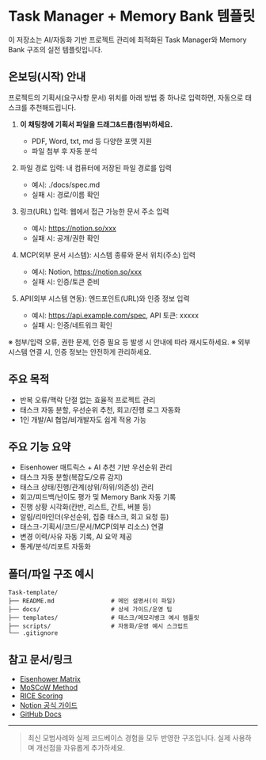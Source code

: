 # Task Manager + Memory Bank 템플릿

이 저장소는 AI/자동화 기반 프로젝트 관리에 최적화된 Task Manager와 Memory Bank 구조의 실전 템플릿입니다.

## 온보딩(시작) 안내

프로젝트의 기획서(요구사항 문서) 위치를 아래 방법 중 하나로 입력하면, 자동으로 태스크를 추천해드립니다.

1. **이 채팅창에 기획서 파일을 드래그&드롭(첨부)하세요.**

   - PDF, Word, txt, md 등 다양한 포맷 지원
   - 파일 첨부 후 자동 분석

2. 파일 경로 입력: 내 컴퓨터에 저장된 파일 경로를 입력

   - 예시: ./docs/spec.md
   - 실패 시: 경로/이름 확인

3. 링크(URL) 입력: 웹에서 접근 가능한 문서 주소 입력

   - 예시: https://notion.so/xxx
   - 실패 시: 공개/권한 확인

4. MCP(외부 문서 시스템): 시스템 종류와 문서 위치(주소) 입력

   - 예시: Notion, https://notion.so/xxx
   - 실패 시: 인증/토큰 준비

5. API(외부 시스템 연동): 엔드포인트(URL)와 인증 정보 입력
   - 예시: https://api.example.com/spec, API 토큰: xxxxx
   - 실패 시: 인증/네트워크 확인

※ 첨부/입력 오류, 권한 문제, 인증 필요 등 발생 시 안내에 따라 재시도하세요.
※ 외부 시스템 연결 시, 인증 정보는 안전하게 관리하세요.

## 주요 목적

- 반복 오류/맥락 단절 없는 효율적 프로젝트 관리
- 태스크 자동 분할, 우선순위 추천, 회고/진행 로그 자동화
- 1인 개발/AI 협업/비개발자도 쉽게 적용 가능

## 주요 기능 요약

- Eisenhower 매트릭스 + AI 추천 기반 우선순위 관리
- 태스크 자동 분할(복잡도/오류 감지)
- 태스크 상태/진행/관계(상위/하위/의존성) 관리
- 회고/피드백/난이도 평가 및 Memory Bank 자동 기록
- 진행 상황 시각화(칸반, 리스트, 간트, 버블 등)
- 알림/리마인더(우선순위, 집중 태스크, 회고 요청 등)
- 태스크-기획서/코드/문서/MCP(외부 리소스) 연결
- 변경 이력/사유 자동 기록, AI 요약 제공
- 통계/분석/리포트 자동화

## 폴더/파일 구조 예시

```
Task-template/
├── README.md                # 메인 설명서(이 파일)
├── docs/                    # 상세 가이드/운영 팁
├── templates/               # 태스크/메모리뱅크 예시 템플릿
├── scripts/                 # 자동화/운영 예시 스크립트
└── .gitignore
```

## 참고 문서/링크

- [Eisenhower Matrix](https://en.wikipedia.org/wiki/Time_management#The_Eisenhower_Method)
- [MoSCoW Method](https://en.wikipedia.org/wiki/MoSCoW_method)
- [RICE Scoring](https://www.intercom.com/blog/rice-scoring-model/)
- [Notion 공식 가이드](https://www.notion.so/)
- [GitHub Docs](https://docs.github.com/)

---

> 최신 모범사례와 실제 코드베이스 경험을 모두 반영한 구조입니다.
> 실제 사용하며 개선점을 자유롭게 추가하세요.
